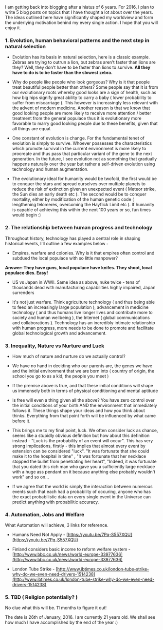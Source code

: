 I am getting back into blogging after a hiatus of 6 years. For 2016, I plan to write 5 blog posts on topics that I have thought a lot about over the years. The ideas outlined here have significantly shaped my worldview and form the underlying motivation behind my every single action. I hope that you will enjoy it.

### 1. Evolution, human behavioral patterns and the next step in natural selection

* Evolution has its basis in natural selection, here is a classic example. Zebras are trying to outrun a lion, but zebras aren't faster than lions are they? Well, they don't have to be faster than lions to survive. **All they have to do is to be faster than the slowest zebra.**

* Why do people like people who look gorgeous? Why is it that people treat beautiful people better than others? Some people say that it is from our evolutionary roots whereby good looks are a sign of health, such as how big hips signify great ability to carry a baby ( lower probability to suffer from miscarriage ). This however is increasingly less relevant with the advent of modern medicine. Another reason is that we know that good looking people are more likely to receive more attention / better treatment from the general populace thus it is evolutionary more favorable to marry good looking people due to these benefits, given that all things are equal.

* One constant of evolution is change. For the fundamental tenet of evolution is simply to survive. Whoever possesses the characteristics which promote survival in the current environment is more likely to procreate and thus pass that particular variant of the gene to the next generation. In the future, I see evolution not as something that gradually happens naturally over the year but rather a self-driven evolution using technology and human augmentation. 

* The evolutionary ideal for humanity would be twofold, the first would be to conquer the stars and spread ourselves over multiple planets to reduce the risk of extinction given an unexpected event ( Meteor strike, the Sun dies an early death etc ). The second would be to conquer mortality, either by modification of the human genetic code ( lengthening telomeres, overcoming the Hayflick Limit etc ). If humanity is capable of achieving this within the next 100 years or so, fun times would begin :)

### 2. The relationship between human progress and technology

Throughout history, technology has played a central role in shaping historical events, I'll outline a few examples below :

* Empires, warfare and colonies. Why is it that empires often control and subdued the local populace with so little manpower? 

**Answer: They have guns, local populace have knifes. They shoot, local populace dies. Easy!**

* US vs Japan in WWII. Same idea as above, nuke twice - tens of thousands dead with manufacturing capabilities highly impaired, Japan surrenders

* It's not just warfare. Think agriculture technology ( and thus being able to feed an increasingly large population ), advancement in medicine technology ( and thus humans live longer lives and contribute more to society and human wellbeing ), the Internet ( global communications and collaborations ). Technology has an incredibly intimate relationship with human progress, more needs to be done to promote and facilitate global technological growth and advancement. 


### 3. Inequality, Nature vs Nurture and Luck

* How much of nature and nurture do we actually control?

* We have no hand in deciding who our parents are, the genes we have and the initial environment that we are born into ( country of origin, the school you go to as a kid, the people you meet )

* If the premise above is true, and that these initial conditions will shape us immensely both in terms of physical conditioning and mental aptitude

* Is free will even a thing given all the above? You have zero control over the initial conditions of your birth AND the environment that immediately follows it. These things shape your ideas and how you think about thinks. Everything from that point forth will be influenced by what came before it.

* This brings me to my final point, luck. We often consider luck as chance, seems like a  stupidly obvious definition but how about this definition instead - "Luck is the probability of an event will occur". This has very strong implications, firstly - this implies that almost every event by extension can be considered "luck". "It was fortunate that she could make it to the hospital in time" , "It was fortunate that her necklace stopped the bullet from penetrating her heart", "Indeed, it was fortunate that you dated this rich man who gave you a sufficiently large necklace with a huge ass pendant on it because anything else probably wouldn't work" and so on...

* If we agree that the world is simply the interaction between numerous events such that each had a probability of occuring, anyone who has the exact probabilistic data on every single event in the Universe can predict anything with probabilitic accuracy.

### 4. Automation, Jobs and Welfare

What Automation will achieve, 3 links for reference.

* Humans Need Not Apply - [https://youtu.be/7Pq-S557XQU](https://youtu.be/7Pq-S557XQU)

* Finland considers basic income to reform welfare system - [http://www.bbc.co.uk/news/world-europe-33977636](http://www.bbc.co.uk/news/world-europe-33977636)

* London Tube Strike - [http://www.ibtimes.co.uk/london-tube-strike-why-do-we-even-need-drivers-1514238](http://www.ibtimes.co.uk/london-tube-strike-why-do-we-even-need-drivers-1514238)


### 5. TBD ( Religion potentially? )

No clue what this will be. 11 months to figure it out!


The date is 26th of January, 2016. I am currently 21 years old. We shall see how much I have accomplished by the end of the year :)

